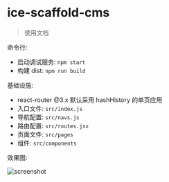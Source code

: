# ice-scaffold-cms

> 使用文档

命令行:

* 启动调试服务: `npm start`
* 构建 dist: `npm run build`

基础设施:

* react-router @3.x 默认采用 hashHistory 的单页应用
* 入口文件: `src/index.js`
* 导航配置: `src/navs.js`
* 路由配置: `src/routes.jsx`
* 页面文件: `src/pages`
* 组件: `src/components`

效果图:

![screenshot](https://img.alicdn.com/tfs/TB1jS9pdXOWBuNjy0FiXXXFxVXa-2840-1596.png)
